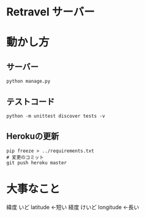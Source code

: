 # Retravel サーバー

# 動かし方
## サーバー
```
python manage.py
```
## テストコード
```
python -m unittest discover tests -v
```

## Herokuの更新
```
pip freeze > ../requirements.txt
# 変更のコミット
git push heroku master
```

# 大事なこと
緯度  いど    latitude   ←短い
経度  けいど  longitude  ←長い